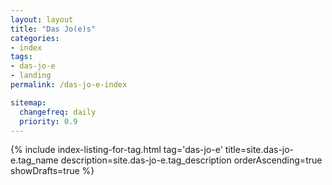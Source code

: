 ```yaml
---
layout: layout
title: "Das Jo(e)s"
categories:
- index
tags:
- das-jo-e
- landing
permalink: /das-jo-e-index

sitemap:
  changefreq: daily
  priority: 0.9
---
```


{% include index-listing-for-tag.html tag='das-jo-e' title=site.das-jo-e.tag_name description=site.das-jo-e.tag_description orderAscending=true showDrafts=true %}
